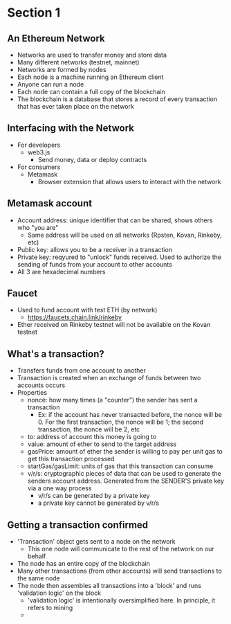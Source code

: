 # Section 1

## An Ethereum Network
* Networks are used to transfer money and store data
* Many different networks (testnet, mainnet)
* Networks are formed by nodes
* Each node is a machine running an Ethereum client
* Anyone can run a node
* Each node can contain a full copy of the blockchain
* The blockchain is a database that stores a record of every transaction that has ever taken place on the network

## Interfacing with the Network
* For developers
    * web3.js
        * Send money, data or deploy contracts
* For consumers
    * Metamask
        * Browser extension that allows users to interact with the network

## Metamask account
* Account address: unique identifier that can be shared, shows others who "you are"
    * Same address will be used on all networks (Rpsten, Kovan, Rinkeby, etc)
* Public key: allows you to be a receiver in a transaction
* Private key: reqyured to "unlock" funds received. Used to authorize the sending of funds from your account to other accounts
* All 3 are hexadecimal numbers

## Faucet
* Used to fund account with test ETH (by network)
    * https://faucets.chain.link/rinkeby
* Ether received on Rinkeby testnet will not be available on the Kovan testnet

## What's a transaction?
* Transfers funds from one account to another
* Transaction is created when an exchange of funds between two accounts occurs
* Properties
    * nonce: how many times (a "counter") the sender has sent a transaction
        * Ex: if the account has never transacted before, the nonce will be 0. For the first transaction, the nonce will be 1; the second transaction, the nonce will be 2, etc
    * to: address of account this money is going to
    * value: amount of ether to send to the target address
    * gasPrice: amount of ether the sender is willing to pay per unit gas to get this transaction processed
    * startGas/gasLimit: units of gas that this transaction can consume
    * v/r/s: cryptographic pieces of data that can be used to generate the senders account address. Generated from the SENDER'S private key via a one way process
        * v/r/s can be generated by a private key
        * a private key cannot be generated by v/r/s
    
## Getting a transaction confirmed
* 'Transaction' object gets sent to a node on the network
    * This one node will communicate to the rest of the network on our behalf
* The node has an entire copy of the blockchain
* Many other transactions (from other accounts) will send transactions to the same node
* The node then assembles all transactions into a 'block' and runs 'validation logic' on the block
    * 'validation logic' is intentionally oversimplified here. In principle, it refers to mining
    * 

